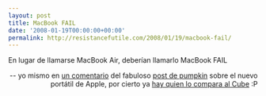 ```yaml
---
layout: post
title: MacBook FAIL
date: '2008-01-19T00:00:00+00:00'
permalink: http://resistancefutile.com/2008/01/19/macbook-fail/
---
```

<p class="frase">En lugar de llamarse MacBook Air, deberían llamarlo MacBook FAIL</p><p align="right">-- yo mismo en <a href="http://intemperie79.wordpress.com/2008/01/19/macbook-air-carisimo-eh/#comment-292">un comentario</a> del fabuloso <a href="http://intemperie79.wordpress.com/2008/01/19/macbook-air-carisimo-eh/">post de pumpkin</a> sobre el nuevo portátil de Apple, por cierto ya <a href="http://uneasysilence.com/archive/2008/01/12870/">hay quien lo compara al Cube</a> :P</p>
